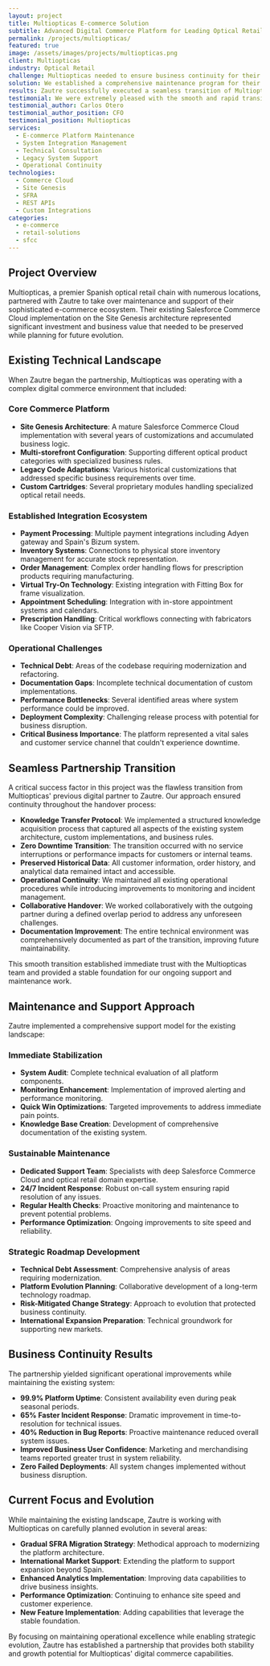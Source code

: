 ```yaml
---
layout: project
title: Multiopticas E-commerce Solution
subtitle: Advanced Digital Commerce Platform for Leading Optical Retailer
permalink: /projects/multiopticas/
featured: true
image: /assets/images/projects/multiopticas.png
client: Multiopticas
industry: Optical Retail
challenge: Multiopticas needed to ensure business continuity for their complex existing e-commerce ecosystem while addressing maintenance challenges and preparing for future international expansion.
solution: We established a comprehensive maintenance program for their existing Site Genesis platform while providing expert consultation on their technology landscape to enable long-term strategic improvements.
results: Zautre successfully executed a seamless transition of Multiopticas' e-commerce platform in under one month, achieving 99.9% uptime, reducing critical incident response times by 65%, and establishing a sustainable path for evolution without disruption.
testimonial: We were extremely pleased with the smooth and rapid transition of our e-commerce platform to Zautre. Equally important has been the significant improvement in communication. The Zautre team is highly responsive and collaborative, a welcome change that has increased our team's confidence and streamlined our interactions.
testimonial_author: Carlos Otero
testimonial_author_position: CFO
testimonial_position: Multiopticas
services:
  - E-commerce Platform Maintenance
  - System Integration Management
  - Technical Consultation
  - Legacy System Support
  - Operational Continuity
technologies:
  - Commerce Cloud
  - Site Genesis
  - SFRA
  - REST APIs
  - Custom Integrations
categories:
  - e-commerce
  - retail-solutions
  - sfcc
---
```


## Project Overview

Multiopticas, a premier Spanish optical retail chain with numerous locations, partnered with Zautre to take over maintenance and support of their sophisticated e-commerce ecosystem. Their existing Salesforce Commerce Cloud implementation on the Site Genesis architecture represented significant investment and business value that needed to be preserved while planning for future evolution.

## Existing Technical Landscape

When Zautre began the partnership, Multiopticas was operating with a complex digital commerce environment that included:

### Core Commerce Platform
- **Site Genesis Architecture**: A mature Salesforce Commerce Cloud implementation with several years of customizations and accumulated business logic.
- **Multi-storefront Configuration**: Supporting different optical product categories with specialized business rules.
- **Legacy Code Adaptations**: Various historical customizations that addressed specific business requirements over time.
- **Custom Cartridges**: Several proprietary modules handling specialized optical retail needs.

### Established Integration Ecosystem
- **Payment Processing**: Multiple payment integrations including Adyen gateway and Spain's Bizum system.
- **Inventory Systems**: Connections to physical store inventory management for accurate stock representation.
- **Order Management**: Complex order handling flows for prescription products requiring manufacturing.
- **Virtual Try-On Technology**: Existing integration with Fitting Box for frame visualization.
- **Appointment Scheduling**: Integration with in-store appointment systems and calendars.
- **Prescription Handling**: Critical workflows connecting with fabricators like Cooper Vision via SFTP.

### Operational Challenges
- **Technical Debt**: Areas of the codebase requiring modernization and refactoring.
- **Documentation Gaps**: Incomplete technical documentation of custom implementations.
- **Performance Bottlenecks**: Several identified areas where system performance could be improved.
- **Deployment Complexity**: Challenging release process with potential for business disruption.
- **Critical Business Importance**: The platform represented a vital sales and customer service channel that couldn't experience downtime.

## Seamless Partnership Transition

A critical success factor in this project was the flawless transition from Multiopticas' previous digital partner to Zautre. Our approach ensured continuity throughout the handover process:

- **Knowledge Transfer Protocol**: We implemented a structured knowledge acquisition process that captured all aspects of the existing system architecture, custom implementations, and business rules.
- **Zero Downtime Transition**: The transition occurred with no service interruptions or performance impacts for customers or internal teams.
- **Preserved Historical Data**: All customer information, order history, and analytical data remained intact and accessible.
- **Operational Continuity**: We maintained all existing operational procedures while introducing improvements to monitoring and incident management.
- **Collaborative Handover**: We worked collaboratively with the outgoing partner during a defined overlap period to address any unforeseen challenges.
- **Documentation Improvement**: The entire technical environment was comprehensively documented as part of the transition, improving future maintainability.

This smooth transition established immediate trust with the Multiopticas team and provided a stable foundation for our ongoing support and maintenance work.

## Maintenance and Support Approach

Zautre implemented a comprehensive support model for the existing landscape:

### Immediate Stabilization
- **System Audit**: Complete technical evaluation of all platform components.
- **Monitoring Enhancement**: Implementation of improved alerting and performance monitoring.
- **Quick Win Optimizations**: Targeted improvements to address immediate pain points.
- **Knowledge Base Creation**: Development of comprehensive documentation of the existing system.

### Sustainable Maintenance
- **Dedicated Support Team**: Specialists with deep Salesforce Commerce Cloud and optical retail domain expertise.
- **24/7 Incident Response**: Robust on-call system ensuring rapid resolution of any issues.
- **Regular Health Checks**: Proactive monitoring and maintenance to prevent potential problems.
- **Performance Optimization**: Ongoing improvements to site speed and reliability.

### Strategic Roadmap Development
- **Technical Debt Assessment**: Comprehensive analysis of areas requiring modernization.
- **Platform Evolution Planning**: Collaborative development of a long-term technology roadmap.
- **Risk-Mitigated Change Strategy**: Approach to evolution that protected business continuity.
- **International Expansion Preparation**: Technical groundwork for supporting new markets.

## Business Continuity Results

The partnership yielded significant operational improvements while maintaining the existing system:

- **99.9% Platform Uptime**: Consistent availability even during peak seasonal periods.
- **65% Faster Incident Response**: Dramatic improvement in time-to-resolution for technical issues.
- **40% Reduction in Bug Reports**: Proactive maintenance reduced overall system issues.
- **Improved Business User Confidence**: Marketing and merchandising teams reported greater trust in system reliability.
- **Zero Failed Deployments**: All system changes implemented without business disruption.

## Current Focus and Evolution

While maintaining the existing landscape, Zautre is working with Multiopticas on carefully planned evolution in several areas:

- **Gradual SFRA Migration Strategy**: Methodical approach to modernizing the platform architecture.
- **International Market Support**: Extending the platform to support expansion beyond Spain.
- **Enhanced Analytics Implementation**: Improving data capabilities to drive business insights.
- **Performance Optimization**: Continuing to enhance site speed and customer experience.
- **New Feature Implementation**: Adding capabilities that leverage the stable foundation.

By focusing on maintaining operational excellence while enabling strategic evolution, Zautre has established a partnership that provides both stability and growth potential for Multiopticas' digital commerce capabilities.
